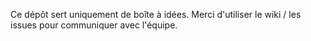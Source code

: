 Ce dépôt sert uniquement de boîte à idées. Merci d'utiliser le wiki / les issues
pour communiquer avec l'équipe.
